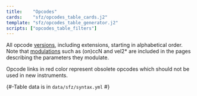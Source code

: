 ```yaml
---
title:    "Opcodes"
cards:    "sfz/opcodes_table_cards.j2"
template: "sfz/opcodes_table_generator.j2"
scripts: ["opcodes_table_filters"]
---
```

All opcode [versions], including extensions, starting in alphabetical order.
Note that [modulations] such as (on)ccN and vel2* are included in the pages
describing the parameters they modulate.

Opcode links in red color
represent obsolete opcodes which should not be used in new instruments.

{#-Table data is in `data/sfz/syntax.yml` #}


[modulations]: ../modulations/index.md
[versions]:    ../versions.md
